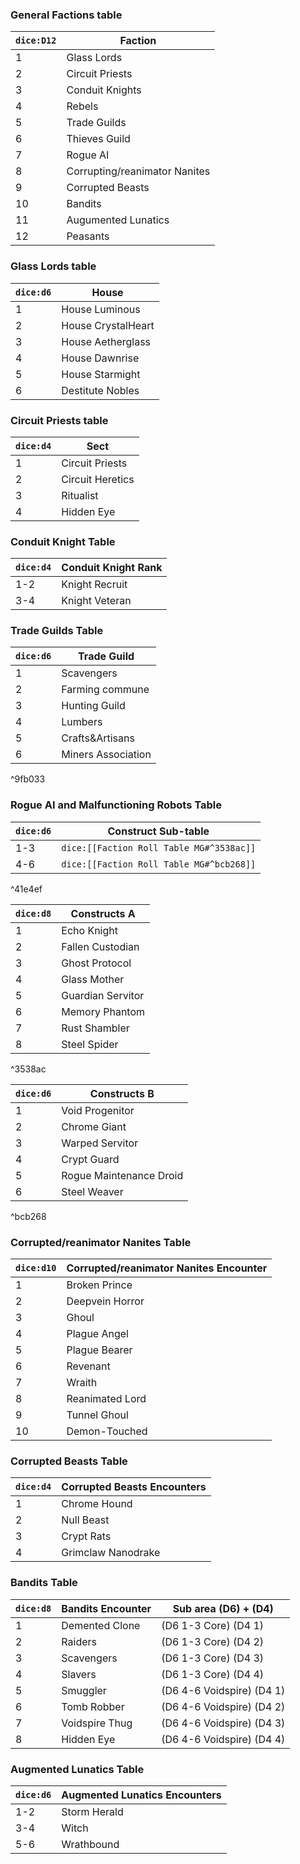 ### General Factions table

| `dice:D12` | Faction |
| --------- | -------------------------- |
| 1 | Glass Lords |
| 2 | Circuit Priests |
| 3 | Conduit Knights |
| 4 | Rebels |
| 5 | Trade Guilds |
| 6 | Thieves Guild |
| 7 | Rogue AI |
| 8 | Corrupting/reanimator Nanites|
| 9 | Corrupted Beasts |
| 10 | Bandits |
| 11 | Augumented Lunatics |
| 12 | Peasants |


### Glass Lords table


| `dice:d6`  | House             |
| --------- | -------------------------- |
|  1  | House Luminous    |
|  2  | House CrystalHeart|
|  3  | House Aetherglass |
|  4  | House Dawnrise    |
|  5  | House Starmight   |
|  6  | Destitute Nobles  |

### Circuit Priests table

| `dice:d4`  | Sect             |
| --------- | -------------------------- |
|  1  | Circuit Priests  |
|  2  | Circuit Heretics |
|  3  | Ritualist        |
|  4  | Hidden Eye       |
### Conduit Knight Table

| `dice:d4`  | Conduit Knight Rank|
| --------- | -------------------------- |
| 1-2 | Knight Recruit     |
| 3-4 | Knight Veteran     |

### Trade Guilds Table

| `dice:d6` | Trade Guild |
| --------- | -------------------------- |
| 1 | Scavengers |
| 2 | Farming commune |
| 3 | Hunting Guild |
| 4 | Lumbers |
| 5 | Crafts&Artisans |
| 6 | Miners Association|

^9fb033

### Rogue AI and Malfunctioning Robots Table

| `dice:d6` | Construct Sub-table |
| --------- | -------------------------- |
| 1-3 | `dice:[[Faction Roll Table MG#^3538ac]]` |
| 4-6 | `dice:[[Faction Roll Table MG#^bcb268]]` |

^41e4ef

| `dice:d8` | Constructs A        |
| --------- | ----------------- |
| 1         | Echo Knight       |
| 2         | Fallen Custodian  |
| 3         | Ghost Protocol    |
| 4         | Glass Mother      |
| 5         | Guardian Servitor |
| 6         | Memory Phantom    |
| 7         | Rust Shambler     |
| 8         | Steel Spider      |

^3538ac

| `dice:d6` | Constructs B |
| --------- | ----------------- |
| 1 | Void Progenitor |
| 2 | Chrome Giant |
| 3 | Warped Servitor |
| 4 | Crypt Guard |
| 5 | Rogue Maintenance Droid|
| 6 | Steel Weaver |

^bcb268

### Corrupted/reanimator Nanites Table

| `dice:d10` | Corrupted/reanimator Nanites Encounter |
| --- | --------------- |
| 1 | Broken Prince |
| 2 | Deepvein Horror |
| 3 | Ghoul |
| 4 | Plague Angel |
| 5 | Plague Bearer |
| 6 | Revenant |
| 7 | Wraith |
| 8 | Reanimated Lord |
| 9 | Tunnel Ghoul |
| 10 | Demon-Touched |

### Corrupted Beasts Table

| `dice:d4` | Corrupted Beasts Encounters |
| --- | ------------------ |
| 1 | Chrome Hound |
| 2 | Null Beast |
| 3 | Crypt Rats |
| 4 | Grimclaw Nanodrake |

### Bandits Table

| `dice:d8` |Bandits Encounter | Sub area (D6) + (D4) |
| --- | -------------- | ------------------------- |
| 1 | Demented Clone | (D6 1-3 Core) (D4 1) |
| 2 | Raiders | (D6 1-3 Core) (D4 2) |
| 3 | Scavengers | (D6 1-3 Core) (D4 3) |
| 4 | Slavers | (D6 1-3 Core) (D4 4) |
| 5 | Smuggler | (D6 4-6 Voidspire) (D4 1) |
| 6 | Tomb Robber | (D6 4-6 Voidspire) (D4 2) |
| 7 | Voidspire Thug | (D6 4-6 Voidspire) (D4 3) |
| 8 | Hidden Eye | (D6 4-6 Voidspire) (D4 4) |

### Augmented Lunatics Table

| `dice:d6` | Augmented Lunatics Encounters |
| --- | ------------ |
| 1-2 | Storm Herald |
| 3-4 | Witch |
| 5-6 | Wrathbound |